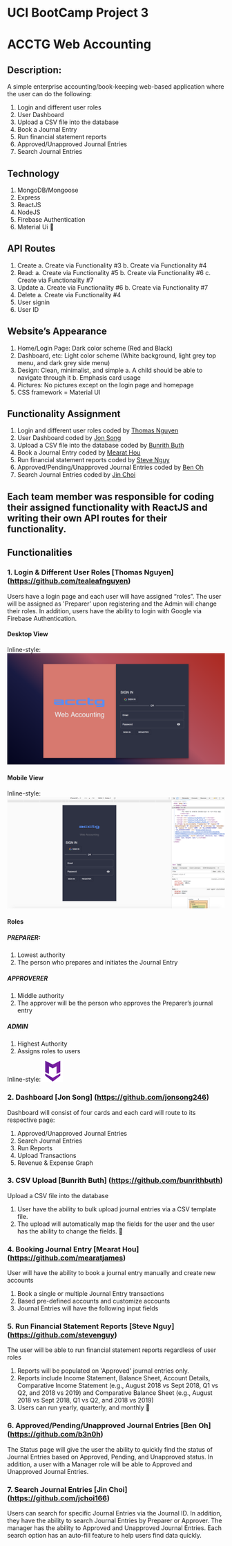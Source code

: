 # UCI BootCamp Project 3

# ACCTG Web Accounting

## Description:
A simple enterprise accounting/book-keeping web-based application where the user can do the following:

1. Login and different user roles
2. User Dashboard
3. Upload a CSV file into the database
4. Book a Journal Entry
5. Run financial statement reports
6. Approved/Unapproved Journal Entries
7. Search Journal Entries

## Technology
1. MongoDB/Mongoose
2. Express
3. ReactJS
4. NodeJS
5. Firebase Authentication
6. Material Ui

## API Routes
1. Create
a. Create via Functionality #3
b. Create via Functionality #4
2. Read:
a. Create via Functionality #5
b. Create via Functionality #6
c. Create via Functionality #7
3. Update
a. Create via Functionality #6
b. Create via Functionality #7
4. Delete
 a. Create via Functionality #4
5. User signin
6. User ID

## Website’s Appearance
1. Home/Login Page:  Dark color scheme (Red and Black)
2. Dashboard, etc: Light color scheme (White background, light grey top menu, and dark grey side menu)
3. Design: Clean, minimalist, and simple
a. A child should be able to navigate through it
b. Emphasis card usage
4. Pictures: No pictures except on the login page and homepage
5. CSS framework = Material UI

## Functionality Assignment
1. Login and different user roles coded by [Thomas Nguyen](https://github.com/tealeafnguyen)
2. User Dashboard coded by [Jon Song](https://github.com/jonsong246)
3. Upload a CSV file into the database coded by [Bunrith Buth](https://github.com/bunrithbuth)
4. Book a Journal Entry coded by [Mearat Hou](https://github.com/mearatjames)
5. Run financial statement reports coded by [Steve Nguy](https://github.com/stevenguy)
6. Approved/Pending/Unapproved Journal Entries coded by [Ben Oh](https://github.com/b3n0h)
7. Search Journal Entries coded by [Jin Choi](https://github.com/jchoi166)

## Each team member was responsible for coding their assigned functionality with ReactJS and writing their own API routes for their functionality.

## Functionalities 

### 1. Login & Different User Roles [Thomas Nguyen] (https://github.com/tealeafnguyen)

Users have a login page and each user will have assigned “roles”.  The user will be assigned as 'Preparer' upon registering and the Admin will change their roles. In addition, users have the ability to login with Google via Firebase Authentication. 

#### Desktop View
Inline-style: 
![alt text](./client/public/images/Login.png "Logo Title Text 1")

#### Mobile View
Inline-style: 
![alt text](./client/public/images/Login-Mobile.png "Logo Title Text 1")

#### Roles

##### PREPARER: 
1. Lowest authority
2. The person who prepares and initiates the Journal Entry

##### APPROVERER 
1. Middle authority
2. The approver will be the person who approves the Preparer’s journal entry

##### ADMIN
1. Highest Authority
2. Assigns roles to users

Inline-style: 
![alt text](https://github.com/adam-p/markdown-here/raw/master/src/common/images/icon48.png "Logo Title Text 1")



### 2. Dashboard [Jon Song] (https://github.com/jonsong246)

Dashboard will consist of four cards and each card will route to its respective page:
1. Approved/Unapproved Journal Entries
2. Search Journal Entries
3. Run Reports
4. Upload Transactions
5. Revenue & Expense Graph

### 3. CSV Upload [Bunrith Buth] (https://github.com/bunrithbuth)

Upload a CSV file into the database
1. User have the ability to bulk upload journal entries via a CSV template file.
2. The upload will automatically map the fields for the user and the user has the ability to change the fields.

### 4. Booking Journal Entry [Mearat Hou] (https://github.com/mearatjames)

User will have the ability to book a journal entry manually and create new accounts 

1. Book a single or multiple Journal Entry transactions
2. Based pre-defined accounts and customize accounts
3. Journal Entries will have the following input fields


### 5. Run Financial Statement Reports [Steve Nguy] (https://github.com/stevenguy)

The user will be able to run financial statement reports regardless of user roles
1. Reports will be populated on 'Approved' journal entries only. 
2. Reports include Income Statement, Balance Sheet, Account Details, Comparative Income Statement (e.g., August 2018 vs Sept 2018, Q1 vs Q2, and 2018 vs 2019) and Comparative Balance Sheet (e.g., August 2018 vs Sept 2018, Q1 vs Q2, and 2018 vs 2019) 
3. Users can run yearly, quarterly, and monthly

### 6. Approved/Pending/Unapproved Journal Entries [Ben Oh] (https://github.com/b3n0h)

The Status page will give the user the ability to quickly find the status of Journal Entries based on Approved, Pending, and Unapproved status.  In addition, a user with a Manager role will be able to Approved and Unapproved Journal Entries.

### 7. Search Journal Entries [Jin Choi] (https://github.com/jchoi166)

Users can search for specific Journal Entries via the Journal ID.  In addition, they have the ability to search Journal Entries by Preparer or Approver. The manager has the ability to Approved and Unapproved Journal Entries. Each search option has an auto-fill feature to help users find data quickly. 
